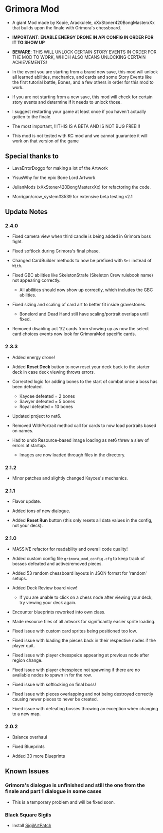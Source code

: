 # Grimora Mod

- A giant Mod made by Kopie, Arackulele, xXxStoner420BongMasterxXx that builds upon the finale with Grimora's
	chessboard.

- **IMPORTANT**: **ENABLE ENERGY DRONE IN API CONFIG IN ORDER FOR IT TO SHOW UP**
- **BEWARE**: THIS WILL UNLOCK CERTAIN STORY EVENTS IN ORDER FOR THE MOD TO WORK, WHICH ALSO MEANS UNLOCKING CERTAIN
	ACHIEVEMENTS!
- In the event you are starting from a brand new save, this mod will unlock all learned abilities, mechanics, and cards and some Story Events like the first tutorial battle, Bones, and a few others in order for this mod to work.
- If you are not starting from a new save, this mod will check for certain story events and determine if it needs to unlock those.
- I suggest restarting your game at least once if you haven't actually gotten to the finale.
- The most important, !!!THIS IS A BETA AND IS NOT BUG FREE!!!

- This mod is not tested with KC mod and we cannot guarantee it will work on that version of the game

## Special thanks to

- LavaErrorDoggo for making a lot of the Artwork

- YisusWhy for the epic Bone Lord Artwork

- JulianMods (xXxStoner420BongMasterxXx) for refactoring the code.

- Morrígan/crow_system#3539 for extensive beta testing v2.1

## Update Notes

### 2.4.0

- Fixed camera view when third candle is being added in Grimora boss fight.

- Fixed softlock during Grimora's final phase.

- Changed CardBuilder methods to now be prefixed with `Set` instead of `With`.

- Fixed GBC abilities like SkeletonStrafe (Skeleton Crew rulebook name) not appearing correctly.

  - All abilities should now show up correctly, which includes the GBC abilities.

- Fixed sizing and scaling of card art to better fit inside gravestones.

	- Bonelord and Dead Hand still have scaling/portrait overlaps until fixed.

- Removed disabling act 1/2 cards from showing up as now the select card choices events now look for GrimoraMod specific
	cards.

### 2.3.3

- Added energy drone!

- Added **Reset Deck** button to now reset your deck back to the starter deck in case deck viewing throws errors.

- Corrected logic for adding bones to the start of combat once a boss has been defeated.

	- Kaycee defeated = 2 bones
	- Sawyer defeated = 5 bones
	- Royal defeated = 10 bones

- Updated project to net6.

- Removed WithPortrait method call for cards to now load portraits based on names.

- Had to undo Resource-based image loading as net6 threw a slew of errors at startup.
  - Images are now loaded through files in the directory.

### 2.1.2

- Minor patches and slightly changed Kaycee's mechanics.

### 2.1.1

- Flavor update.

- Added tons of new dialogue.

- Added **Reset Run** button (this only resets all data values in the config, not your deck).

### 2.1.0

- MASSIVE refactor for readability and overall code quality!

- Added custom config file `grimora_mod_config.cfg` to keep track of bosses defeated and active/removed pieces.

- Added 53 random chessboard layouts in JSON format for 'random' setups.

- Added Deck Review board view!

	- If you are unable to click on a chess node after viewing your deck, try viewing your deck again.

- Encounter blueprints reworked into own class.

- Made resource files of all artwork for significantly easier sprite loading.

- Fixed issue with custom card sprites being positioned too low.

- Fixed issue with loading the pieces back in their respective nodes if the player quit.

- Fixed issue with player chesspeice appearing at previous node after region change.

- Fixed issue with player chesspiece not spawning if there are no available nodes to spawn in for the row.

- Fixed issue with softlocking on final boss!

- Fixed issue with pieces overlapping and not being destroyed correctly causing newer pieces to never be created.

- Fixed issue with defeating bosses throwing an exception when changing to a new map.

### 2.0.2

- Balance overhaul

- Fixed Blueprints

- Added 30 more Blueprints

## Known Issues

### Grimora's dialogue is unfinished and still the one from the finale and part 1 dialogue in some cases

- This is a temporary problem and will be fixed soon.

### Black Square Sigils

- Install [SigilArtPatch](https://inscryption.thunderstore.io/package/MADH95Mods/SigilArtPatch/)
